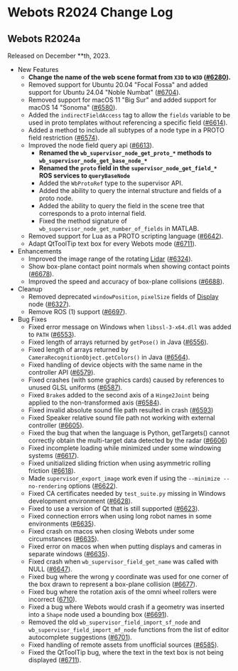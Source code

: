 # Webots R2024 Change Log

## Webots R2024a
Released on December **th, 2023.
  - New Features
    - **Change the name of the web scene format from `X3D` to `W3D` ([#6280](https://github.com/cyberbotics/webots/pull/6280)).**
    - Removed support for Ubuntu 20.04 "Focal Fossa" and added support for Ubuntu 24.04 "Noble Numbat" ([#6704](https://github.com/cyberbotics/webots/pull/6704)).
    - Removed support for macOS 11 "Big Sur" and added support for macOS 14 "Sonoma" ([#6580](https://github.com/cyberbotics/webots/pull/6580)).
    - Added the `indirectFieldAccess` tag to allow the `fields` variable to be used in proto templates without referencing a specific field ([#6614](https://github.com/cyberbotics/webots/pull/6614)).
    - Added a method to include all subtypes of a node type in a PROTO field restriction ([#6574](https://github.com/cyberbotics/webots/pull/6574)).
    - Improved the node field query api ([#6613](https://github.com/cyberbotics/webots/issues/6613)).
      - **Renamed the `wb_supervisor_node_get_proto_*` methods to `wb_supervisor_node_get_base_node_*`**
      - **Renamed the `proto` field in the `supervisor_node_get_field_*` ROS services to `queryBaseNode`**
      - Added the `WbProtoRef` type to the supervisor API.
      - Added the ability to query the internal structure and fields of a proto node.
      - Added the ability to query the field in the scene tree that corresponds to a proto internal field.
      - Fixed the method signature of `wb_supervisor_node_get_number_of_fields` in MATLAB.
    - Removed support for Lua as a PROTO scripting language ([#6642](https://github.com/cyberbotics/webots/pull/6642)).
    - Adapt QtToolTip text box for every Webots mode ([#6711](https://github.com/cyberbotics/webots/pull/6711)).
  - Enhancements
    - Improved the image range of the rotating [Lidar](lidar.md) ([#6324](https://github.com/cyberbotics/webots/pull/6324)).
    - Show box-plane contact point normals when showing contact points ([#6678](https://github.com/cyberbotics/webots/pull/6678)).
    - Improved the speed and accuracy of box-plane collisions ([#6688](https://github.com/cyberbotics/webots/pull/6688)).
  - Cleanup
    - Removed deprecated `windowPosition`, `pixelSize` fields of [Display](display.md) node ([#6327](https://github.com/cyberbotics/webots/pull/6327)).
    - Remove ROS (1) support ([#6697](https://github.com/cyberbotics/webots/pull/6697)).
  - Bug Fixes
    - Fixed error message on Windows when `libssl-3-x64.dll` was added to `PATH` ([#6553](https://github.com/cyberbotics/webots/pull/6553)).
    - Fixed length of arrays returned by `getPose()` in Java ([#6556](https://github.com/cyberbotics/webots/pull/6556)).
    - Fixed length of arrays returned by `CameraRecognitionObject.getColors()` in Java ([#6564](https://github.com/cyberbotics/webots/pull/6564)).
    - Fixed handling of device objects with the same name in the controller API ([#6579](https://github.com/cyberbotics/webots/pull/6579)).
    - Fixed crashes (with some graphics cards) caused by references to unused GLSL uniforms ([#6587](https://github.com/cyberbotics/webots/pull/6587)).
    - Fixed `Brake`s added to the second axis of a `Hinge2Joint` being applied to the non-transformed axis ([#6584](https://github.com/cyberbotics/webots/pull/6584)).
    - Fixed invalid absolute sound file path resulted in crash ([#6593](https://github.com/cyberbotics/webots/pull/6593))
    - Fixed Speaker relative sound file path not working with external controller ([#6605](https://github.com/cyberbotics/webots/pull/6605)).
    - Fixed the bug that when the language is Python, getTargets() cannot correctly obtain the multi-target data detected by the radar ([#6606](https://github.com/cyberbotics/webots/pull/6606))
    - Fixed incomplete loading while minimized under some windowing systems ([#6617](https://github.com/cyberbotics/webots/pull/6617)).
    - Fixed unitialized sliding friction when using asymmetric rolling friction ([#6618](https://github.com/cyberbotics/webots/pull/6618)).
    - Made `supervisor_export_image` work even if using the `--minimize --no-rendering` options ([#6622](https://github.com/cyberbotics/webots/pull/6622)).
    - Fixed CA certificates needed by `test_suite.py` missing in Windows development environment ([#6628](https://github.com/cyberbotics/webots/pull/6628)).
    - Fixed to use a version of Qt that is still supported ([#6623](https://github.com/cyberbotics/webots/pull/6623)).
    - Fixed connection errors when using long robot names in some environments ([#6635](https://github.com/cyberbotics/webots/pull/6635)).
    - Fixed crash on macos when closing Webots under some circumstances ([#6635](https://github.com/cyberbotics/webots/pull/6635)).
    - Fixed error on macos when when putting displays and cameras in separate windows ([#6635](https://github.com/cyberbotics/webots/pull/6635)).
    - Fixed crash when `wb_supervisor_field_get_name` was called with NULL ([#6647](https://github.com/cyberbotics/webots/pull/6647)).
    - Fixed bug where the wrong y coordinate was used for one corner of the box drawn to represent a box-plane collision ([#6677](https://github.com/cyberbotics/webots/pull/6677)).
    - Fixed bug where the rotation axis of the omni wheel rollers were incorrect ([6710](https://github.com/cyberbotics/webots/pull/6710)).
    - Fixed a bug where Webots would crash if a geometry was inserted into a `Shape` node used a bounding box ([#6691](https://github.com/cyberbotics/webots/pull/6691)).
    - Removed the old `wb_supervisor_field_import_sf_node` and `wb_supervisor_field_import_mf_node` functions from the list of editor autocomplete suggestions ([#6701](https://github.com/cyberbotics/webots/pull/6701)).
    - Fixed handling of remote assets from unofficial sources ([#6585](https://github.com/cyberbotics/webots/pull/6585)).
    - Fixed the QtToolTip bug, where the text in the text box is not being displayed ([#6711](https://github.com/cyberbotics/webots/pull/6711)).
